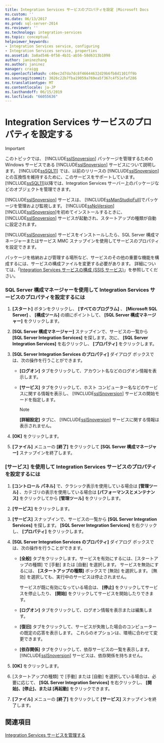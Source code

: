 ```yaml
---
title: Integration Services サービスのプロパティを設定 |Microsoft Docs
ms.custom: ''
ms.date: 06/13/2017
ms.prod: sql-server-2014
ms.reviewer: ''
ms.technology: integration-services
ms.topic: conceptual
helpviewer_keywords:
- Integration Services service, configuring
- Integration Services service, properties
ms.assetid: 3a8ad546-0f58-4b31-ab56-58d6313b1098
author: janinezhang
ms.author: janinez
manager: craigg
ms.openlocfilehash: c40ec2d7da7dc8f46644632d29b6fb8d1101ff9b
ms.sourcegitcommit: 3026c22b7fba19059a769ea5f367c4f51efaf286
ms.translationtype: MT
ms.contentlocale: ja-JP
ms.lasthandoff: 06/15/2019
ms.locfileid: "66055636"
---
```

# <a name="set-the-properties-of-the-integration-services-service"></a>Integration Services サービスのプロパティを設定する
    
> [!IMPORTANT]  
>  このトピックでは、 [!INCLUDE[ssISnoversion](../includes/ssisnoversion-md.md)] パッケージを管理するための Windows サービスである [!INCLUDE[ssISnoversion](../includes/ssisnoversion-md.md)] サービスについて説明します。 [!INCLUDE[ssSQL11](../includes/sssql11-md.md)] では、以前のリリースの [!INCLUDE[ssISnoversion](../includes/ssisnoversion-md.md)]との互換性を維持するために、このサービスをサポートしています。 [!INCLUDE[ssSQL11](../includes/sssql11-md.md)]以降では、Integration Services サーバー上のパッケージなどのオブジェクトを管理できます。  
  
 [!INCLUDE[ssISnoversion](../includes/ssisnoversion-md.md)] サービスは、 [!INCLUDE[ssManStudioFull](../includes/ssmanstudiofull-md.md)]でパッケージを管理および監視します。 [!INCLUDE[ssNoVersion](../includes/ssnoversion-md.md)] [!INCLUDE[ssISnoversion](../includes/ssisnoversion-md.md)]を初めてインストールするときに、 [!INCLUDE[ssISnoversion](../includes/ssisnoversion-md.md)] サービスが起動され、スタートアップの種類が自動に設定されます。  
  
 [!INCLUDE[ssISnoversion](../includes/ssisnoversion-md.md)] サービスをインストールしたら、SQL Server 構成マネージャーまたはサービス MMC スナップインを使用してサービスのプロパティを設定できます。  
  
 パッケージを格納および管理する場所など、サービスのその他の重要な機能を構成するには、サービスの構成ファイルを変更する必要があります。 詳細については、「[Integration Services サービスの構成 (SSIS サービス)](service/integration-services-service-ssis-service.md)」を参照してください。  
  
### <a name="to-set-properties-of-the-integration-services-service-by-using-sql-server-configuration-manager"></a>SQL Server 構成マネージャーを使用して Integration Services サービスのプロパティを設定するには  
  
1.  **[スタート]** ボタンをクリックし、 **[すべてのプログラム]** 、 **[Microsoft SQL Server]** 、 **[構成ツール]** の順にポイントして、 **[SQL Server 構成マネージャー]** をクリックします。  
  
2.  **[SQL Server 構成マネージャー]** スナップインで、サービスの一覧から **[SQL Server Integration Services]** を探します。次に、 **[SQL Server Integration Services]** を右クリックし、 **[プロパティ]** をクリックします。  
  
3.  **[SQL Server Integration Services のプロパティ]** ダイアログ ボックスでは、次の操作を行うことができます。  
  
    -   **[ログオン]** タブをクリックして、アカウント名などのログオン情報を表示します。  
  
    -   **[サービス]** タブをクリックして、ホスト コンピューター名などのサービスに関する情報を表示し、 [!INCLUDE[ssISnoversion](../includes/ssisnoversion-md.md)] サービスの開始モードを指定します。  
  
        > [!NOTE]  
        >  **[詳細設定]** タブに、 [!INCLUDE[ssISnoversion](../includes/ssisnoversion-md.md)] サービスに関する情報は表示されません。  
  
4.  **[OK]** をクリックします。  
  
5.  **[ファイル]** メニューの **[終了]** をクリックして **[SQL Server 構成マネージャー]** スナップインを終了します。  
  
### <a name="to-set-properties-of-the-integration-services-service-by-using-services"></a>[サービス] を使用して Integration Services サービスのプロパティを設定するには  
  
1.  **[コントロール パネル]** で、クラシック表示を使用している場合は **[管理ツール]** 、カテゴリの表示を使用している場合は **[パフォーマンスとメンテナンス]** をクリックしてから **[管理ツール]** をクリックします。  
  
2.  **[サービス]** をクリックします。  
  
3.  **[サービス]** スナップインで、サービスの一覧から **[SQL Server Integration Services]** を探します。 **[SQL Server Integration Services]** を右クリックし、 **[プロパティ]** をクリックします。  
  
4.  **[SQL Server Integration Services のプロパティ]** ダイアログ ボックスでは、次の操作を行うことができます。  
  
    -   **[全般]** タブをクリックします。サービスを有効にするには、[スタートアップの種類] で [手動] または [自動] を選択します。 サービスを無効にするには、 **[スタートアップの種類]** ボックスで [無効] を選択します。 [無効] を選択しても、実行中のサービスは停止されません。  
  
         サービスが既に有効になっている場合は、 **[停止]** をクリックしてサービスを停止したり、 **[開始]** をクリックしてサービスを開始したりできます。  
  
    -   **[ログオン]** タブをクリックして、ログオン情報を表示または編集します。  
  
    -   **[復旧]** タブをクリックして、サービスが失敗した場合のコンピューターの既定の応答を表示します。 これらのオプションは、環境に合わせて変更できます。  
  
    -   **[依存関係]** タブをクリックして、依存サービスの一覧を表示します。 [!INCLUDE[ssISnoversion](../includes/ssisnoversion-md.md)] サービスは、依存関係を持ちません。  
  
5.  **[OK]** をクリックします。  
  
6.  [スタートアップの種類] で [手動] または [自動] を選択している場合は、必要に応じて、 **[SQL Server Integration Services]** を右クリックし、 **[開始]、[停止]、または [再起動]** をクリックできます。  
  
7.  **[ファイル]** メニューの **[終了]** をクリックして **[サービス]** スナップインを終了します。  
  
## <a name="see-also"></a>関連項目  
 [Integration Services サービスを管理する](../../2014/integration-services/manage-the-integration-services-service.md)  
  
  
